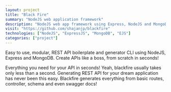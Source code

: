 ```yaml
---		
layout: project
title: "Black Fire"
summary: "NodeJS web application framework"
description: "NodeJS web app framework using Express, NodeJS and MongoDB. NodeJS."
visit: "https://github.com/shajanjp/blackfire"
technologies: ["NodeJS", "ExpressJS", "MongoDB", "EJS"]
categories: ["project"]
---
```

<p>Easy to use, modular, REST API boilerplate and generator CLI using NodeJS, Express and MongoDB. Create APIs like a boss, from scratch in seconds!</p>
<p>Everything you need for your API in seconds!
Yeah, blackfire usually takes only less than a second. Generating REST API for your dream application has never been this easy. Blackfire generates everything from basic routes, controller, schema and even swagger docs! </p>